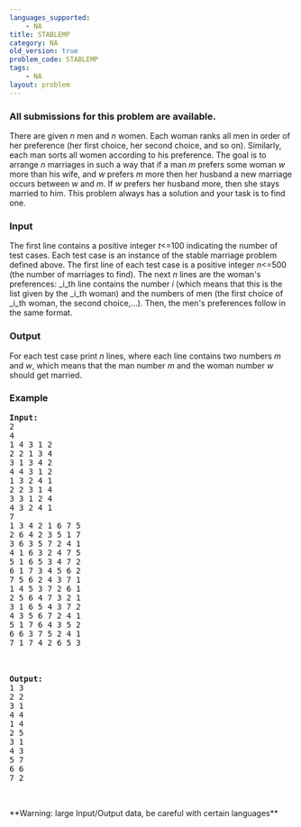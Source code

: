 ```yaml
---
languages_supported:
    - NA
title: STABLEMP
category: NA
old_version: true
problem_code: STABLEMP
tags:
    - NA
layout: problem
---
```

###  All submissions for this problem are available. 

There are given _n_ men and _n_ women. Each woman ranks all men in order of her preference (her first choice, her second choice, and so on). Similarly, each man sorts all women according to his preference. The goal is to arrange _n_ marriages in such a way that if a man _m_ prefers some woman _w_ more than his wife, and _w_ prefers _m_ more then her husband a new marriage occurs between _w_ and _m_. If _w_ prefers her husband more, then she stays married to him. This problem always has a solution and your task is to find one.

### Input

The first line contains a positive integer _t_<=100 indicating the number of test cases. Each test case is an instance of the stable marriage problem defined above. The first line of each test case is a positive integer _n_<=500 (the number of marriages to find). The next _n_ lines are the woman's preferences: _i_th line contains the number _i_ (which means that this is the list given by the _i_th woman) and the numbers of men (the first choice of _i_th woman, the second choice,...). Then, the men's preferences follow in the same format.

### Output

For each test case print _n_ lines, where each line contains two numbers _m_ and _w_, which means that the man number _m_ and the woman number _w_ should get married.

### Example

<pre><b>Input:</b>
2
4
1 4 3 1 2
2 2 1 3 4
3 1 3 4 2
4 4 3 1 2
1 3 2 4 1
2 2 3 1 4
3 3 1 2 4
4 3 2 4 1
7
1 3 4 2 1 6 7 5
2 6 4 2 3 5 1 7
3 6 3 5 7 2 4 1
4 1 6 3 2 4 7 5
5 1 6 5 3 4 7 2
6 1 7 3 4 5 6 2
7 5 6 2 4 3 7 1
1 4 5 3 7 2 6 1
2 5 6 4 7 3 2 1
3 1 6 5 4 3 7 2
4 3 5 6 7 2 4 1
5 1 7 6 4 3 5 2
6 6 3 7 5 2 4 1
7 1 7 4 2 6 5 3



<b>Output:</b>
1 3
2 2
3 1
4 4
1 4
2 5
3 1
4 3
5 7
6 6
7 2


</pre>**Warning: large Input/Output data, be careful with certain languages**